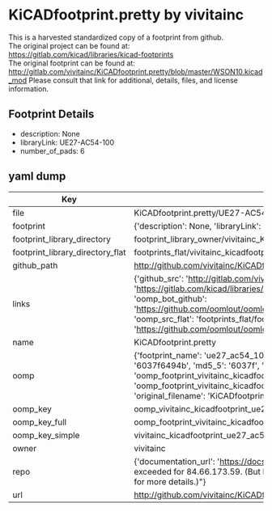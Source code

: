# KiCADfootprint.pretty by vivitainc  
This is a harvested standardized copy of a footprint from github.  
The original project can be found at:  
https://gitlab.com/kicad/libraries/kicad-footprints  
The original footprint can be found at:
http://gitlab.com/vivitainc/KiCADfootprint.pretty/blob/master/WSON10.kicad_mod
Please consult that link for additional, details, files, and license information.  
## Footprint Details
* description: None  
* libraryLink: UE27-AC54-100  
* number_of_pads: 6  
## yaml dump  
| Key | Value |  
| --- | --- |  
| file | KiCADfootprint.pretty/UE27-AC54-100.kicad_mod |  
| footprint | {'description': None, 'libraryLink': 'UE27-AC54-100', 'number_of_pads': 6} |  
| footprint_library_directory | footprint_library_owner/vivitainc_KiCADfootprint.pretty |  
| footprint_library_directory_flat | footprints_flat/vivitainc_kicadfootprint_ue27_ac54_100/working |  
| github_path | http://github.com/vivitainc/KiCADfootprint.pretty/blob/master/UE27-AC54-100.kicad_mod |  
| links | {'github_src': 'http://gitlab.com/vivitainc/KiCADfootprint.pretty/blob/master/WSON10.kicad_mod', 'github_src_repo': 'https://gitlab.com/kicad/libraries/kicad-footprints', 'oomp_bot': 'footprints/vivitainc_kicadfootprint_ue27_ac54_100/working', 'oomp_bot_github': 'https://github.com/oomlout/oomlout_oomp_footprint_bot/tree/main/footprints/vivitainc_kicadfootprint_ue27_ac54_100/working', 'oomp_src_flat': 'footprints_flat/footprints_flat/vivitainc_kicadfootprint_ue27_ac54_100/working', 'oomp_src_flat_github': 'https://github.com/oomlout/oomlout_oomp_footprint_src/tree/main/footprints_flat/vivitainc_kicadfootprint_ue27_ac54_100/working'} |  
| name | KiCADfootprint.pretty |  
| oomp | {'footprint_name': 'ue27_ac54_100', 'library_name': 'kicadfootprint', 'md5': '6037f6494bc86639d4279712fd811293', 'md5_10': '6037f6494b', 'md5_5': '6037f', 'md5_6': '6037f6', 'oomp_key': 'oomp_vivitainc_kicadfootprint_ue27_ac54_100', 'oomp_key_extra': 'oomp_footprint_vivitainc_kicadfootprint_ue27_ac54_100', 'oomp_key_full': 'oomp_footprint_vivitainc_kicadfootprint_ue27_ac54_100_6037f6', 'oomp_key_simple': 'vivitainc_kicadfootprint_ue27_ac54_100', 'original_filename': 'KiCADfootprint.pretty/UE27-AC54-100.kicad_mod', 'owner_name': 'vivitainc'} |  
| oomp_key | oomp_vivitainc_kicadfootprint_ue27_ac54_100 |  
| oomp_key_full | oomp_footprint_vivitainc_kicadfootprint_ue27_ac54_100 |  
| oomp_key_simple | vivitainc_kicadfootprint_ue27_ac54_100 |  
| owner | vivitainc |  
| repo | {'documentation_url': 'https://docs.github.com/rest/overview/resources-in-the-rest-api#rate-limiting', 'message': "API rate limit exceeded for 84.66.173.59. (But here's the good news: Authenticated requests get a higher rate limit. Check out the documentation for more details.)"} |  
| url | http://github.com/vivitainc/KiCADfootprint.pretty |  


